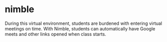 # nimble
During this virtual environment, students are burdened with entering virtual meetings on time.
With Nimble, students can automatically have Google meets and other links opened when class starts.
